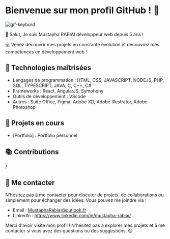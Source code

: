 # Bienvenue sur mon profil GitHub ! 👋

![gif-keybord](https://github.com/MustaphaRabiai/MustaphaRabiai/assets/58685337/628808ae-3d36-4ffe-be99-2d98b5a21688)

👋 Salut, Je suis Mustapha RABIAI développeur web depuis 5 ans !

💻 Venez découvrir mes projets en constante évolution et découvrez mes compétences en développement web !

## 🚀 Technologies maîtrisées

- Langages de programmation : HTML, CSS, JAVASCRIPT, NODEJS, PHP, SQL, TYPESCRIPT, JAVA, C, C++, C#
- Frameworks : React, AngularJS, Symphony
- Outils de développement : VScode
- Autres : Suite Office, Figma, Adobe XD, Adobe Illustrator, Adobe Photoshop

## 🌱 Projets en cours

- [Portfolio] : Portfolio personnel


## 📚 Contributions

/

## 💬 Me contacter

N'hésitez pas à me contacter pour discuter de projets, de collaborations ou simplement pour échanger des idées. Vous pouvez me joindre via :

- Email : MustaphaRabiai@outlook.fr
- LinkedIn : https://www.linkedin.com/in/mustapha-rabiai/

Merci d'avoir visité mon profil ! N'hésitez pas à explorer mes projets et à me contacter si vous avez des questions ou des suggestions. 😊
